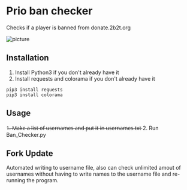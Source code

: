 # Prio ban checker
 Checks if a player is banned from donate.2b2t.org

![picture](https://i.imgur.com/VhdVI8R.png)

## Installation

1. Install Python3 if you don't already have it
2. Install requests and colorama if you don't already have it
```
pip3 install requests
pip3 install colorama
```
## Usage

1̶.̶ ̶M̶a̶k̶e̶ ̶a̶ ̶l̶i̶s̶t̶ ̶o̶f̶ ̶u̶s̶e̶r̶n̶a̶m̶e̶s̶ ̶a̶n̶d̶ ̶p̶u̶t̶ ̶i̶t̶ ̶i̶n̶ ̶u̶s̶e̶r̶n̶a̶m̶e̶s̶.̶t̶x̶t̶
2. Run Ban_Checker.py

## Fork Update

Automated writing to username file, also can check
unlimited amout of usernames without having to
write names to the username file and re-running the
program.
